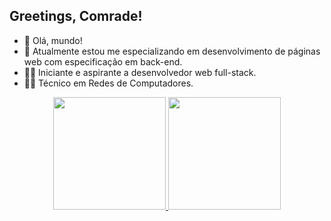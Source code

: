 ## Greetings, Comrade!

- 👋 Olá, mundo!
- 👀 Atualmente estou me especializando em desenvolvimento de páginas web com especificação em back-end.
- 👨‍💻 Iniciante e aspirante a desenvolvedor web full-stack.
- 👨‍🔧 Técnico em Redes de Computadores.

<div align="center">
  <a href="https://github.com/iNahoy">
  <img height="180em" src="https://github-readme-stats.vercel.app/api?username=iNahoy&show_icons=true&theme=highcontrast&include_all_commits=true&count_private=true"/>
  <img height="180em" src="https://github-readme-stats.vercel.app/api/top-langs/?username=iNahoy&layout=compact&langs_count=7&theme=highcontrast"/>
</div>
